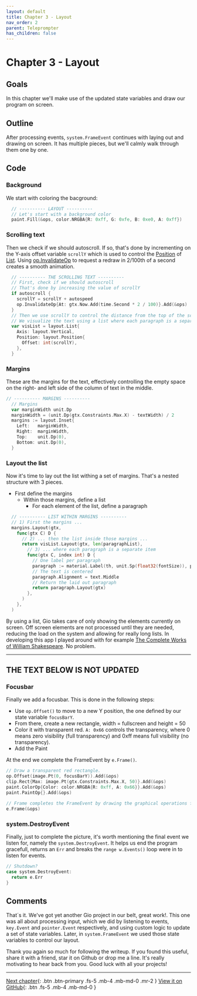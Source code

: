 ```yaml
---
layout: default
title: Chapter 3 - Layout
nav_order: 2
parent: Teleprompter
has_children: false
---
```


# Chapter 3 - Layout

## Goals
In this chapter we'll make use of the updated state variables and draw our program on screen.

## Outline
After processing events, `system.FrameEvent` continues with laying out and drawing on screen. It has multiple pieces, but we'll calmly walk through them one by one.

## Code

### Background 

We start with coloring the bacground:
```go
  // ---------- LAYOUT ---------- 
  // Let's start with a background color
  paint.Fill(&ops, color.NRGBA{R: 0xff, G: 0xfe, B: 0xe0, A: 0xff})
```

### Scrolling text

Then we check if we should autoscroll. If so, that's done by incrementing on the Y-axis offset variable `scrollY` which is used to control the [Position](https://pkg.go.dev/gioui.org/layout#Position) of [List](https://pkg.go.dev/gioui.org/layout#List). Using [op.InvalidateOp](https://pkg.go.dev/gioui.org/op#InvalidateOp) to request a redraw in 2/100th of a second creates a smooth animation.
```go
  // ---------- THE SCROLLING TEXT ----------
  // First, check if we should autoscroll
  // That's done by increasing the value of scrollY
  if autoscroll {
    scrollY = scrollY + autospeed
    op.InvalidateOp{At: gtx.Now.Add(time.Second * 2 / 100)}.Add(&ops)
  }
  // Then we use scrollY to control the distance from the top of the screen to the first element.
  // We visualize the text using a list where each paragraph is a separate item.
  var visList = layout.List{
    Axis: layout.Vertical,
    Position: layout.Position{
      Offset: int(scrollY),
    },
  }
```

### Margins
These are the margins for the text, effectively controlling the empty space on the right- and left side of the column of text in the middle.

```go
// ---------- MARGINS ----------
  // Margins
  var marginWidth unit.Dp
  marginWidth = (unit.Dp(gtx.Constraints.Max.X) - textWidth) / 2
  margins := layout.Inset{
    Left:   marginWidth,
    Right:  marginWidth,
    Top:    unit.Dp(0),
    Bottom: unit.Dp(0),
  }
```


### Layout the list

Now it's time to lay out the list withing a set of margins. That's a nested structure with 3 pieces. 
- First define the margins
  - Within those margins, define a list
    - For each element of the list, define a paragraph

```go
  // ---------- LIST WITHIN MARGINS ----------
  // 1) First the margins ...
  margins.Layout(gtx,
    func(gtx C) D {
      // 2) ... then the list inside those margins ...
      return visList.Layout(gtx, len(paragraphList),
        // 3) ... where each paragraph is a separate item
        func(gtx C, index int) D {
          // One label per paragraph
          paragraph := material.Label(th, unit.Sp(float32(fontSize)), paragraphList[index])
          // The text is centered
          paragraph.Alignment = text.Middle
          // Return the laid out paragraph
          return paragraph.Layout(gtx)
        },
      )
    },
  )
```

By using a list, Gio takes care of only showing the elements currently on screen. Off screen elements are not processed until they are needed, reducing the load on the system and allowing for really long lists. In developing this app I played around with for example [The Complete Works of William Shakespeare](https://www.gutenberg.org/ebooks/100). No problem.

---
THE TEXT BELOW IS NOT UPDATED
---


### Focusbar

Finally we add a focusbar. This is done in the following steps:

- Use `op.Offset()` to move to a new Y position, the one defined by our state variable `focusBarY`.
- From there, create a new rectangle, width = fullscreen and height = 50
- Color it with transparent red. `A: 0x66` controls the transparency, where 0 means zero visibility (full transparency) and 0xff means full visibility (no transparency).
- Add the Paint

At the end we complete the FrameEvent by `e.Frame()`.

```go
// Draw a transparent red rectangle.
op.Offset(image.Pt(0, focusBarY)).Add(&ops)
clip.Rect{Max: image.Pt(gtx.Constraints.Max.X, 50)}.Add(&ops)
paint.ColorOp{Color: color.NRGBA{R: 0xff, A: 0x66}}.Add(&ops)
paint.PaintOp{}.Add(&ops)

// Frame completes the FrameEvent by drawing the graphical operations from ops into the window.
e.Frame(&ops)
```

### system.DestroyEvent

Finally, just to complete the picture, it's worth mentioning the final event we listen for, namely the `system.DestroyEvent`. It helps us end the program gracefull, returns an `Err` and breaks the `range w.Events()` loop were in to listen for events.

```go
// Shutdown?
case system.DestroyEvent:
  return e.Err
}
```

## Comments

That´s it. We've got yet another Gio project in our belt, great work!. This one was all about processing input, which we did by listening to events, `key.Event` and `pointer.Event` respectively, and using custom logic to update a set of state variables. Later, in `system.FrameEvent` we used those state variables to control our layout.

Thank you again so much for following the writeup. If you found this useful, share it with a friend, star it on Github or drop me a line. It's really motivating to hear back from you. Good luck with all your projects!

---
[Next chapter](04_event_area.md){: .btn .btn-primary .fs-5 .mb-4 .mb-md-0 .mr-2 }
[View it on GitHub](https://github.com/jonegil/gui-with-gio/tree/main/teleprompter){: .btn .fs-5 .mb-4 .mb-md-0 }
